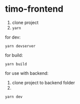 # timo-frontend

1. clone project
2. `yarn`

for dev:

```
yarn devserver
```

for build:

```
yarn build
```

for use with backend:

1. clone project to backend folder
2.

```
yarn dev
```
